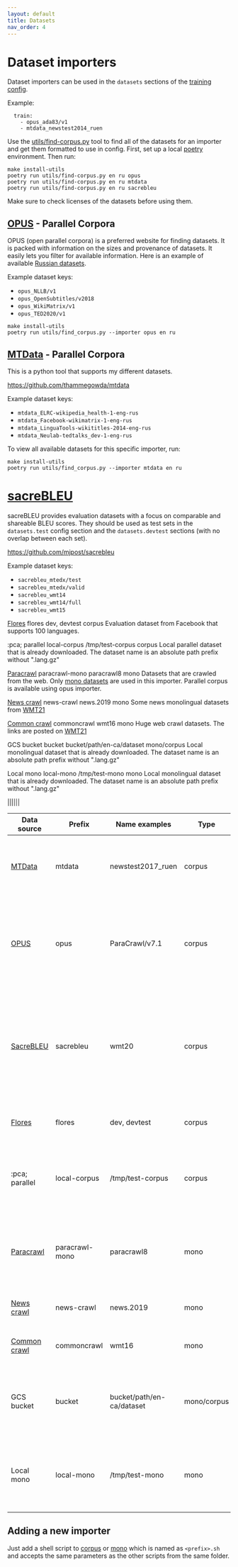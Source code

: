 ```yaml
---
layout: default
title: Datasets
nav_order: 4
---
```


# Dataset importers

Dataset importers can be used in the `datasets` sections of the [training config](https://github.com/mozilla/firefox-translations-training/tree/main/configs/config.test.yml).

Example:
```
  train:
    - opus_ada83/v1
    - mtdata_newstest2014_ruen
```

Use the [utils/find-corpus.py](https://github.com/mozilla/firefox-translations-training/tree/main/pipeline/utils/find-corpus.py) tool to find all of the datasets for an importer and get them formatted to use in config. First, set up a local [poetry](https://python-poetry.org/) environment. Then run:

```
make install-utils
poetry run utils/find-corpus.py en ru opus
poetry run utils/find-corpus.py en ru mtdata
poetry run utils/find-corpus.py en ru sacrebleu
```

Make sure to check licenses of the datasets before using them.


## [OPUS](https://opus.nlpl.eu/) - Parallel Corpora

OPUS (open parallel corpora) is a preferred website for finding datasets. It is packed with information on the sizes and provenance of datasets. It easily lets you filter for available information. Here is an example of available [Russian datasets](https://opus.nlpl.eu/results/en&ru/corpus-result-table).

Example dataset keys:

 - `opus_NLLB/v1`
 - `opus_OpenSubtitles/v2018`
 - `opus_WikiMatrix/v1`
 - `opus_TED2020/v1`

```
make install-utils
poetry run utils/find_corpus.py --importer opus en ru
```


## [MTData](https://github.com/thammegowda/mtdata) - Parallel Corpora

This is a python tool that supports my different datasets.

https://github.com/thammegowda/mtdata

Example dataset keys:

 - `mtdata_ELRC-wikipedia_health-1-eng-rus`
 - `mtdata_Facebook-wikimatrix-1-eng-rus`
 - `mtdata_LinguaTools-wikititles-2014-eng-rus`
 - `mtdata_Neulab-tedtalks_dev-1-eng-rus`

To view all available datasets for this specific importer, run:

```
make install-utils
poetry run utils/find_corpus.py --importer mtdata en ru
```

# [sacreBLEU](https://github.com/mjpost/sacrebleu)

sacreBLEU provides evaluation datasets with a focus on comparable and shareable BLEU scores. They should be used as test sets in the `datasets.test` config section and the `datasets.devtest` sections (with no overlap between each set).

https://github.com/mjpost/sacrebleu

Example dataset keys:

 - `sacrebleu_mtedx/test`
 - `sacrebleu_mtedx/valid`
 - `sacrebleu_wmt14`
 - `sacrebleu_wmt14/full`
 - `sacrebleu_wmt15`

[Flores](https://github.com/facebookresearch/flores)
flores
dev, devtest
corpus
Evaluation dataset from Facebook that supports 100 languages.

:pca; parallel
local-corpus
/tmp/test-corpus
corpus
Local parallel dataset that is already downloaded. The dataset name is an absolute path prefix without ".lang.gz"

[Paracrawl](https://paracrawl.eu/)
paracrawl-mono
paracrawl8
mono
Datasets that are crawled from the web. Only [mono datasets](https://paracrawl.eu/index.php/moredata) are used in this importer. Parallel corpus is available using opus importer.

[News crawl](http://data.statmt.org/news-crawl)
news-crawl
news.2019
mono
Some news monolingual datasets from [WMT21](https://www.statmt.org/wmt21/translation-task.html)

[Common crawl](https://commoncrawl.org/)
commoncrawl
wmt16
mono
Huge web crawl datasets. The links are posted on [WMT21](https://www.statmt.org/wmt21/translation-task.html)

GCS bucket
bucket
bucket/path/en-ca/dataset
mono/corpus
Local monolingual dataset that is already downloaded. The dataset name is an absolute path prefix without ".lang.gz"

Local mono
local-mono
/tmp/test-mono
mono
Local monolingual dataset that is already downloaded. The dataset name is an absolute path prefix without ".lang.gz"


||||||

Data source | Prefix | Name examples | Type | Comments
--- | --- | --- | ---| ---
[MTData](https://github.com/thammegowda/mtdata) | mtdata | newstest2017_ruen | corpus | Supports many datasets. Run `mtdata list -l ru-en` to see datasets for a specific language pair.
[OPUS](opus.nlpl.eu/) | opus | ParaCrawl/v7.1 | corpus | Many open source datasets. Go to the website, choose a language pair, check links under Moses column to see what names and version is used in a link.
[SacreBLEU](https://github.com/mjpost/sacrebleu) | sacrebleu | wmt20 | corpus | Official evaluation datasets available in SacreBLEU tool. Recommended to use in `datasets:test` config section. Look up supported datasets and language pairs in `sacrebleu.dataset` python module.
[Flores](https://github.com/facebookresearch/flores) | flores | dev, devtest | corpus | Evaluation dataset from Facebook that supports 100 languages.
:pca; parallel | local-corpus | /tmp/test-corpus | corpus | Local parallel dataset that is already downloaded. The dataset name is an absolute path prefix without ".lang.gz"
[Paracrawl](https://paracrawl.eu/) | paracrawl-mono | paracrawl8 | mono | Datasets that are crawled from the web. Only [mono datasets](https://paracrawl.eu/index.php/moredata) are used in this importer. Parallel corpus is available using opus importer.
[News crawl](http://data.statmt.org/news-crawl) | news-crawl | news.2019 | mono | Some news monolingual datasets from [WMT21](https://www.statmt.org/wmt21/translation-task.html)
[Common crawl](https://commoncrawl.org/) | commoncrawl | wmt16 | mono | Huge web crawl datasets. The links are posted on [WMT21](https://www.statmt.org/wmt21/translation-task.html)
GCS bucket | bucket | bucket/path/en-ca/dataset | mono/corpus | Local monolingual dataset that is already downloaded. The dataset name is an absolute path prefix without ".lang.gz"
Local mono | local-mono | /tmp/test-mono | mono | Local monolingual dataset that is already downloaded. The dataset name is an absolute path prefix without ".lang.gz"


## Adding a new importer

Just add a shell script to [corpus](https://github.com/mozilla/firefox-translations-training/tree/main/pipeline/data/importers/corpus) or [mono](https://github.com/mozilla/firefox-translations-training/tree/main/pipeline/data/importers/mono) which is named as `<prefix>.sh`
and accepts the same parameters as the other scripts from the same folder.
